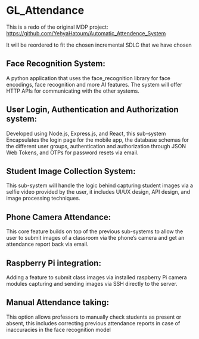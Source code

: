 # GL_Attendance

This is a redo of the original MDP project: https://github.com/YehyaHatoum/Automatic_Attendence_System

It will be reordered to fit the chosen incremental SDLC that we have chosen

## Face Recognition System: 
A python application that uses the face_recognition library for face encodings, face recognition and more AI features. The system will offer HTTP APIs for communicating with the other systems.

## User Login, Authentication and Authorization system:
Developed using Node.js, Express.js, and React, this sub-system Encapsulates the login page for the mobile app, the database schemas for the different user groups, authentication and authorization through JSON Web Tokens, and OTPs for password resets via email.

## Student Image Collection System:
This sub-system will handle the logic behind capturing student images via a selfie video provided by the user, it includes UI/UX design, API design, and image processing techniques.

## Phone Camera Attendance:
This core feature builds on top of the previous sub-systems to allow the user to submit images of a classroom via the phone’s camera and get an attendance report back via email.

## Raspberry Pi integration: 
Adding a feature to submit class images via installed raspberry Pi camera modules capturing and sending images via SSH directly to the server.

## Manual Attendance taking: 
This option allows professors to manually check students as present or absent, this includes correcting previous attendance reports in case of inaccuracies in the face recognition model